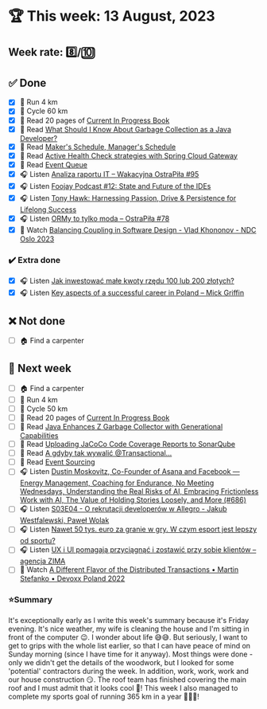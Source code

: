 # 🏆 This week: 13 August, 2023

## Week rate: 8️⃣/🔟

## ✅ Done
- [x] 🏃 Run 4 km
- [x] 🚴 Cycle 60 km
- [x] 📗 Read 20 pages of [Current In Progress Book](https://github.com/BartoszDabek/bdabek.pl/blob/master/miscellaneous/books.md)
- [x] 📗 Read [What Should I Know About Garbage Collection as a Java Developer?](https://www.azul.com/blog/what-should-i-know-about-garbage-collection-as-a-java-developer/)
- [x] 📗 Read [Maker's Schedule, Manager's Schedule](http://www.paulgraham.com/makersschedule.html)
- [x] 📗 Read [Active Health Check strategies with Spring Cloud Gateway](https://spring.io/blog/2023/07/05/active-health-check-strategies-with-spring-cloud-gateway)
- [x] 📗 Read [Event Queue](https://java-design-patterns.com/patterns/event-queue/)
- [x] 🎧 Listen [Analiza raportu IT – Wakacyjna OstraPiła #95](https://ostrapila.pl/analiza-raportu-it-wakacyjna-ostrapila-95)
- [x] 🎧 Listen [Foojay Podcast #12: State and Future of the IDEs](https://foojay.io/today/foojay-podcast-12/)
- [x] 🎧 Listen [Tony Hawk: Harnessing Passion, Drive & Persistence for Lifelong Success](https://hubermanlab.com/tony-hawk-harnessing-passion-drive-and-persistence-for-lifelong-success/)
- [x] 🎧 Listen [ORMy to tylko moda – OstraPiła #78](https://ostrapila.pl/ormy-to-tylko-moda)
- [x] 🎥 Watch [Balancing Coupling in Software Design - Vlad Khononov - NDC Oslo 2023](https://youtu.be/eQOM-UrNTS4)

### ✔️ Extra done
- [x] 🎧 Listen [Jak inwestować małe kwoty rzędu 100 lub 200 złotych?](https://inwestomat.eu/jak-inwestowac-male-kwoty/)
- [x] 🎧 Listen [Key aspects of a successful career in Poland – Mick Griffin](https://zaprojektujswojezycie.pl/key-aspects-of-a-successful-career-in-poland-mick-griffin/)

## ❌ Not done
- [ ] 🏠 Find a carpenter

## 📝 Next week
- [ ] 🏠 Find a carpenter
- [ ] 🏃 Run 4 km
- [ ] 🚴 Cycle 50 km
- [ ] 📗 Read 20 pages of [Current In Progress Book](https://github.com/BartoszDabek/bdabek.pl/blob/master/miscellaneous/books.md)
- [ ] 📗 Read [Java Enhances Z Garbage Collector with Generational Capabilities](https://www.infoq.com/news/2023/07/java-enhance-zgc/)
- [ ] 📗 Read [Uploading JaCoCo Code Coverage Reports to SonarQube](https://tech.asimio.net/2023/07/05/Uploading-JaCoCo-Code-Coverage-Reports-to-SonarQube.html)
- [ ] 📗 Read [A gdyby tak wywalić @Transactional...](https://cezarysanecki.pl/2023/07/18/a-gdyby-tak-wywalic-transactional/)
- [ ] 📗 Read [Event Sourcing](https://java-design-patterns.com/patterns/event-sourcing/)
- [ ] 🎧 Listen [Dustin Moskovitz, Co-Founder of Asana and Facebook — Energy Management, Coaching for Endurance, No Meeting Wednesdays, Understanding the Real Risks of AI, Embracing Frictionless Work with AI, The Value of Holding Stories Loosely, and More (#686)](https://tim.blog/2023/08/10/dustin-moskovitz-2/)
- [ ] 🎧 Listen [S03E04 - O rekrutacji developerów w Allegro - Jakub Westfalewski, Paweł Wolak](https://podcast.allegro.tech/o-rekrutacji-developer%C3%B3w-w-allegro/)
- [ ] 🎧 Listen [Nawet 50 tys. euro za granie w gry. W czym esport jest lepszy od sportu?](https://antyweb.pl/nawet-50-tys-euro-za-granie-w-gry-w-czym-esport-jest-lepszy-od-sportu)
- [ ] 🎧 Listen [UX i UI pomagają przyciągnąć i zostawić przy sobie klientów – agencja ZIMA](https://zaprojektujswojezycie.pl/ux-i-ui-pomagaja-przyciagnac-i-zostawic-przy-sobie-klientow-agencja-zima/)
- [ ] 🎥 Watch [A Different Flavor of the Distributed Transactions • Martin Stefanko • Devoxx Poland 2022](https://youtu.be/9vs0rF2y1y4)

### ⭐Summary
It's exceptionally early as I write this week's summary because it's Friday evening. It's nice weather, my wife is cleaning the house and I'm sitting in front of the computer 😉. I wonder about life 😅😅. But seriously, I want to get to grips with the whole list earlier, so that I can have peace of mind on Sunday morning (since I have time for it anyway). Most things were done - only we didn't get the details of the woodwork, but I looked for some 'potential' contractors during the week. In addition, work, work, work and our house construction 😏. The roof team has finished covering the main roof and I must admit that it looks cool 🙂! This week I also managed to complete my sports goal of running 365 km in a year 🏃🥳🥳!
